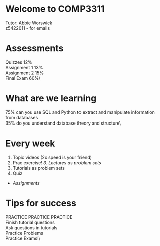 # Welcome to COMP3311
Tutor: Abbie Worswick\
z5422011 - for emails

# Assessments
Quizzes 12%\
Assignment 1 13%\
Assignment 2 15%\
Final Exam 60%\

# What are we learning
75% can you use SQL and Python to extract and manipulate information from databases\
35% do you understand database theory and structure\

# Every week
1. Topic videos (2x speed is your friend)
2. Prac exercise!
*3. Lectures as problem sets*
4. Tutorials as problem sets
5. Quiz
+ *Assignments*

# Tips for success
PRACTICE PRACTICE PRACTICE\
Finish tutorial questions\
Ask questions in tutorials\
Practice Problems\
Practice Exams!\
